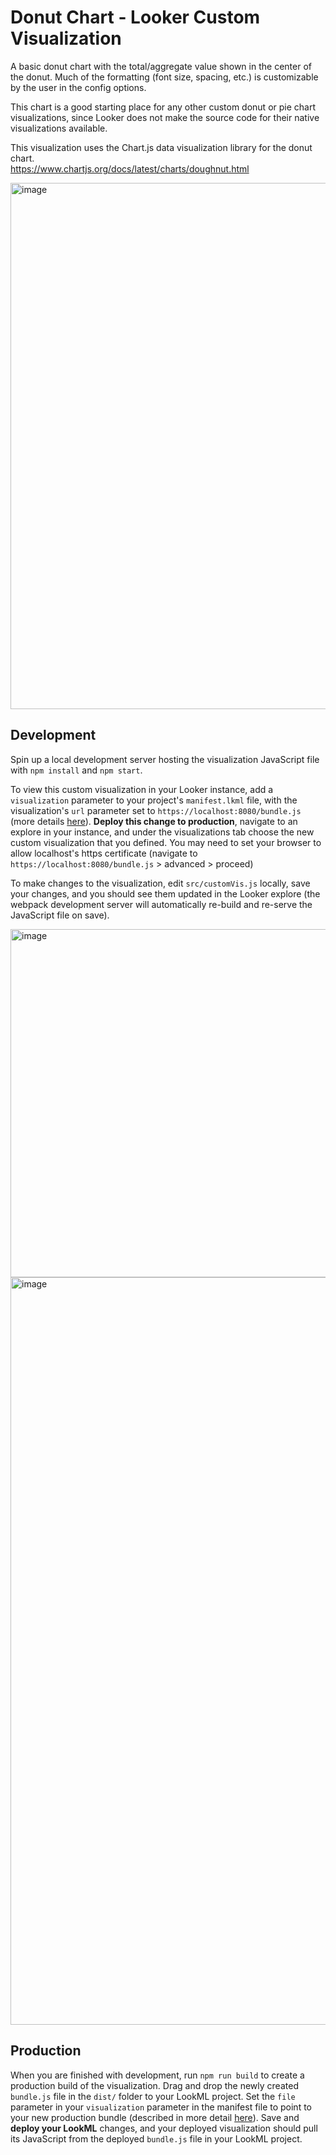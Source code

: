 # Donut Chart - Looker Custom Visualization

A basic donut chart with the total/aggregate value shown in the center of the donut. 
Much of the formatting (font size, spacing, etc.) is customizable by the user in the config options.

This chart is a good starting place for any other custom donut or pie chart visualizations, since Looker does not make the source code 
for their native visualizations available.

This visualization uses the Chart.js data visualization library for the donut chart.  
https://www.chartjs.org/docs/latest/charts/doughnut.html

<img width="842" alt="image" src="https://user-images.githubusercontent.com/93162346/182886673-3c437feb-c4cc-4b4b-9896-c88511c74b0c.png">

## Development
Spin up a local development server hosting the visualization JavaScript file with
`npm install` and `npm start`.

To view this custom visualization in your Looker instance, add a `visualization` parameter to your project's `manifest.lkml` file, with the visualization's `url` parameter set to `https://localhost:8080/bundle.js` (more details [here](https://cloud.google.com/looker/docs/reference/param-manifest-visualization)).
**Deploy this change to production**, navigate to an explore in your instance, and under the visualizations tab choose the new custom visualization
that you defined. You may need to set your browser to allow localhost's https certificate (navigate to `https://localhost:8080/bundle.js` > advanced > proceed)

To make changes to the visualization, edit `src/customVis.js` locally, save your changes, and you should see them updated in the Looker explore (the webpack development server will automatically re-build and re-serve the JavaScript file on save).

<img width="557" alt="image" src="https://user-images.githubusercontent.com/93162346/192617937-c4f2ce7b-6ee8-4bd4-9466-8b2fbb3ea718.png">
<img width="1196" alt="image" src="https://user-images.githubusercontent.com/93162346/192617391-e624a2ea-9b30-44dd-ae47-c28c1c86faf7.png">

## Production
When you are finished with development, run `npm run build` to create a production build of the visualization. Drag and drop the newly created `bundle.js` file in the `dist/` folder to your LookML project. Set the `file` parameter in your `visualization` parameter in the manifest file to point to your new production bundle (described in more detail [here](https://cloud.google.com/looker/docs/reference/param-manifest-visualization)). Save and **deploy your LookML** changes, and your deployed visualization should pull its JavaScript from the deployed `bundle.js` file in your LookML project.